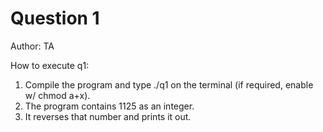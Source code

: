 # Question 1

Author: TA

How to execute q1:
  1. Compile the program and type ./q1 on the terminal (if required, enable w/ chmod a+x).
  2. The program contains 1125 as an integer.
  3. It reverses that number and prints it out.
